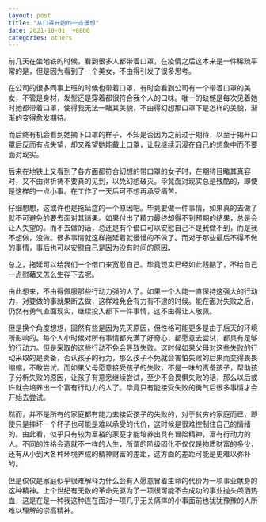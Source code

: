 ```yaml
---
layout: post
title: "从口罩开始的一点漫想"
date: 2021-10-01  +0800
categories: others
---
```


前几天在坐地铁的时候，看到很多人都带着口罩，在疫情之后这本来是一件稀疏平常的是，但是因为看到了一个美女，不由得引发了很多思考。

在公司的很多同事上班的时候也带着口罩，有时会看到公司有一个带着口罩的美女，不管是身材，发型还是穿着都很符合我个人的口味。唯一的缺憾是每次见着她时她都带着口罩，使得我无法一睹其美貌，不由得幻想那口罩下是怎样的美貌，渐渐的变得愈发期待。

而后终有机会看到她摘下口罩的样子，不知是否因为之前过于期待，以至于揭开口罩后反而有点失望，却又希望她能戴上口罩，让我继续沉浸在自己的想象中而不要面对现实。

后来在地铁上又看到了各方面都符合幻想的带口罩的女子时，在期待目睹其真容时，又不由得祈祷不要真的见到，以免幻想破灭。毕竟面对现实总是残酷的，即使是这样的一点小事。在工作了一天后可不想再承受痛苦。

仔细想想，这或许也是拖延症的一个原因吧。毕竟要做一件事情，如果真的去做了就不可避免的要去面对其结果。如果付出了精力最终却得不到预期的结果，总是会让人失望的。而不去做的话，总还是有个借口可以安慰自己不是我做不到，而是我不想做，没做。很多事情就这样拖延着就慢慢的不做了。而对于那些最后不得不做的事情，事后也可以安慰自己是因为没有时间的原因。

总之，拖延可以给我们一个借口来宽慰自己。毕竟现实已经如此残酷了，不给自己一点慰藉又怎么生存下去呢。

由此想来，不由得佩服那些行动力强的人了。如果一个人能一直保持这强大的行动力，对要做的事就果断去做，这样难免会有力有不逮的时候。能在面对失败之后，仍然有勇气直面现实，继续投入都下一件事情，这不由得让人敬佩。

但是换个角度想想，固然有些是因为先天原因，但性格可能更多是由于后天的环境所影响的。每个人小时候对所有事情都充满了好奇心，都愿意去尝试，都具有足够的行动力。但是采取的这些行动不免会导致失败。这时候如果父母对这些失败的行动采取的是责备，否认孩子的行为，那么孩子不免就会害怕失败的后果而变得畏畏缩缩，不敢尝试。而如果父母愿意接受孩子的失败，不是一味的责备孩子，帮助孩子分析失败的原因，让孩子有意愿继续尝试，至少不会畏惧失败的话，那么以后或许就会培养出一个富有行动力的人了。毕竟只有能接受失败的勇气后很多事情才会开始去尝试。

然而，并不是所有的家庭都有能力去接受孩子的失败的，对于贫穷的家庭而已，即使只是摔坏一个杯子也可能是难以承受的代价，这时候是很难控制住自己的情绪的。由此看，似乎只有较为富裕的家庭才能培养出具有冒险精神，富有行动力的人。不同的性格会造就不一样的人生，所谓的阶级固化不仅仅是物质财富的多少，还有从小到大各种环境养成的精神财富的差距，这方面的差距可能是更难以弥补的。

但是仅仅是家庭似乎很难解释为什么会有人愿意冒着生命的代价为一项事业献身的这种精神。上个世纪有无数的革命先驱为了一项很可能不会成功的事业抛头颅洒热血，这是在是一种我这种连在面对一项几乎无关痛痒的小事面前也犹犹豫豫的人所难以理解的崇高精神。
